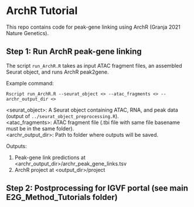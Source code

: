 # ArchR Tutorial

This repo contains code for peak-gene linking using ArchR (Granja 2021 Nature Genetics).

## Step 1: Run ArchR peak-gene linking

The script `run_ArchR.R` takes as input ATAC fragment files, an assembled Seurat object, and runs ArchR peak2gene.

Example command: 

`Rscript run_ArchR.R --seurat_object <> --atac_fragments <> --archr_output_dir <>`

<seurat_object>: A Seurat object containing ATAC, RNA, and peak data (output of `../seurat_object_preprocessing.R`).\
<atac_fragments>: ATAC fragment file (.tbi file with same file basename must be in the same folder).\
<archr_output_dir>: Path to folder where outputs will be saved.
                    
Outputs: 

1) Peak-gene link predictions at <archr_output_dir>/archr_peak_gene_links.tsv
2) ArchR project at <output_dir>/project

## Step 2: Postprocessing for IGVF portal (see main E2G_Method_Tutorials folder)
